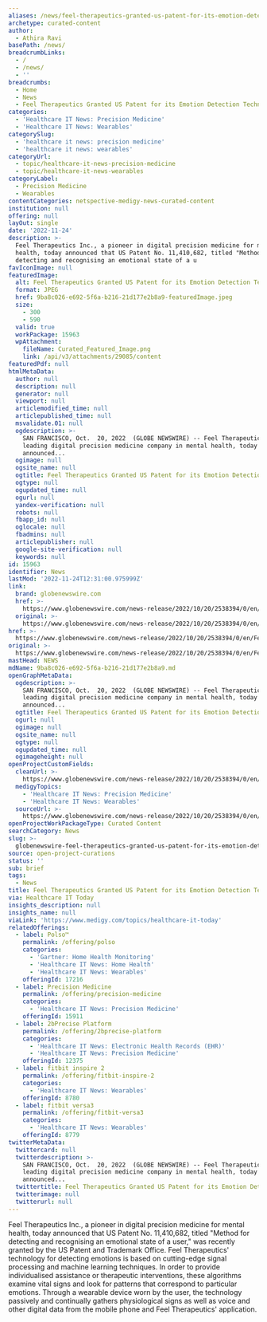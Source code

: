 ```yaml
---
aliases: /news/feel-therapeutics-granted-us-patent-for-its-emotion-detection-technology
archetype: curated-content
author:
  - Athira Ravi
basePath: /news/
breadcrumbLinks:
  - /
  - /news/
  - ''
breadcrumbs:
  - Home
  - News
  - Feel Therapeutics Granted US Patent for its Emotion Detection Technology
categories:
  - 'Healthcare IT News: Precision Medicine'
  - 'Healthcare IT News: Wearables'
categorySlug:
  - 'healthcare it news: precision medicine'
  - 'healthcare it news: wearables'
categoryUrl:
  - topic/healthcare-it-news-precision-medicine
  - topic/healthcare-it-news-wearables
categoryLabel:
  - Precision Medicine
  - Wearables
contentCategories: netspective-medigy-news-curated-content
institution: null
offering: null
layOut: single
date: '2022-11-24'
description: >-
  Feel Therapeutics Inc., a pioneer in digital precision medicine for mental
  health, today announced that US Patent No. 11,410,682, titled "Method for
  detecting and recognising an emotional state of a u
favIconImage: null
featuredImage:
  alt: Feel Therapeutics Granted US Patent for its Emotion Detection Technology
  format: JPEG
  href: 9ba8c026-e692-5f6a-b216-21d177e2b8a9-featuredImage.jpeg
  size:
    - 300
    - 590
  valid: true
  workPackage: 15963
  wpAttachment:
    fileName: Curated_Featured_Image.png
    link: /api/v3/attachments/29085/content
featuredPdf: null
htmlMetaData:
  author: null
  description: null
  generator: null
  viewport: null
  articlemodified_time: null
  articlepublished_time: null
  msvalidate.01: null
  ogdescription: >-
    SAN FRANCISCO, Oct.  20, 2022  (GLOBE NEWSWIRE) -- Feel Therapeutics Inc., a
    leading digital precision medicine company in mental health, today
    announced...
  ogimage: null
  ogsite_name: null
  ogtitle: Feel Therapeutics Granted US Patent for its Emotion Detection Technology
  ogtype: null
  ogupdated_time: null
  ogurl: null
  yandex-verification: null
  robots: null
  fbapp_id: null
  oglocale: null
  fbadmins: null
  articlepublisher: null
  google-site-verification: null
  keywords: null
id: 15963
identifier: News
lastMod: '2022-11-24T12:31:00.975999Z'
link:
  brand: globenewswire.com
  href: >-
    https://www.globenewswire.com/news-release/2022/10/20/2538394/0/en/Feel-Therapeutics-Granted-US-Patent-for-its-Emotion-Detection-Technology.html
  original: >-
    https://www.globenewswire.com/news-release/2022/10/20/2538394/0/en/Feel-Therapeutics-Granted-US-Patent-for-its-Emotion-Detection-Technology.html
href: >-
  https://www.globenewswire.com/news-release/2022/10/20/2538394/0/en/Feel-Therapeutics-Granted-US-Patent-for-its-Emotion-Detection-Technology.html
original: >-
  https://www.globenewswire.com/news-release/2022/10/20/2538394/0/en/Feel-Therapeutics-Granted-US-Patent-for-its-Emotion-Detection-Technology.html
mastHead: NEWS
mdName: 9ba8c026-e692-5f6a-b216-21d177e2b8a9.md
openGraphMetaData:
  ogdescription: >-
    SAN FRANCISCO, Oct.  20, 2022  (GLOBE NEWSWIRE) -- Feel Therapeutics Inc., a
    leading digital precision medicine company in mental health, today
    announced...
  ogtitle: Feel Therapeutics Granted US Patent for its Emotion Detection Technology
  ogurl: null
  ogimage: null
  ogsite_name: null
  ogtype: null
  ogupdated_time: null
  ogimageheight: null
openProjectCustomFields:
  cleanUrl: >-
    https://www.globenewswire.com/news-release/2022/10/20/2538394/0/en/Feel-Therapeutics-Granted-US-Patent-for-its-Emotion-Detection-Technology.html
  medigyTopics:
    - 'Healthcare IT News: Precision Medicine'
    - 'Healthcare IT News: Wearables'
  sourceUrl: >-
    https://www.globenewswire.com/news-release/2022/10/20/2538394/0/en/Feel-Therapeutics-Granted-US-Patent-for-its-Emotion-Detection-Technology.html
openProjectWorkPackageType: Curated Content
searchCategory: News
slug: >-
  globenewswire-feel-therapeutics-granted-us-patent-for-its-emotion-detection-technology
source: open-project-curations
status: ''
sub: brief
tags:
  - News
title: Feel Therapeutics Granted US Patent for its Emotion Detection Technology
via: Healthcare IT Today
insights_description: null
insights_name: null
viaLink: 'https://www.medigy.com/topics/healthcare-it-today'
relatedOfferings:
  - label: Polso™
    permalink: /offering/polso
    categories:
      - 'Gartner: Home Health Monitoring'
      - 'Healthcare IT News: Home Health'
      - 'Healthcare IT News: Wearables'
    offeringId: 17216
  - label: Precision Medicine
    permalink: /offering/precision-medicine
    categories:
      - 'Healthcare IT News: Precision Medicine'
    offeringId: 15911
  - label: 2bPrecise Platform
    permalink: /offering/2bprecise-platform
    categories:
      - 'Healthcare IT News: Electronic Health Records (EHR)'
      - 'Healthcare IT News: Precision Medicine'
    offeringId: 12375
  - label: fitbit inspire 2
    permalink: /offering/fitbit-inspire-2
    categories:
      - 'Healthcare IT News: Wearables'
    offeringId: 8780
  - label: fitbit versa3
    permalink: /offering/fitbit-versa3
    categories:
      - 'Healthcare IT News: Wearables'
    offeringId: 8779
twitterMetaData:
  twittercard: null
  twitterdescription: >-
    SAN FRANCISCO, Oct.  20, 2022  (GLOBE NEWSWIRE) -- Feel Therapeutics Inc., a
    leading digital precision medicine company in mental health, today
    announced...
  twittertitle: Feel Therapeutics Granted US Patent for its Emotion Detection Technology
  twitterimage: null
  twitterurl: null
---
```

<p>Feel Therapeutics Inc., a pioneer in digital precision medicine for mental health, today announced that US Patent No. 11,410,682, titled "Method for detecting and recognising an emotional state of a user," was recently granted by the US Patent and Trademark Office. Feel Therapeutics' technology for detecting emotions is based on cutting-edge signal processing and machine learning techniques. In order to provide individualised assistance or therapeutic interventions, these algorithms examine vital signs and look for patterns that correspond to particular emotions. Through a wearable device worn by the user, the technology passively and continually gathers physiological signs as well as voice and other digital data from the mobile phone and Feel Therapeutics' application.</p>